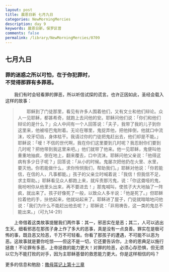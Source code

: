 ```yaml
---
layout: post
title: 晨恩日新 七月九日
categories: NewMorningMercies
description: day 9
keywords: 晨恩日新，保罗区普
comments: false
permalink: /library/NewMorningMercies/0709
---
```


## 七月九日

### 罪的迷惑之所以可怕，在于你犯罪时， <br> 不觉得那罪有多罪恶。

&emsp;&emsp;我们有时会轻看罪的罪恶，所以听信试探的谎言。也许正因如此，圣经会载入这样的故事：

> &emsp;&emsp;耶稣到了门徒那里，看见有许多人围着他们，又有文士和他们辩论。众人一见耶稣，都甚希奇，就跑上去问他的安。耶稣问他们说：「你们和他们辩论的是什么？」众人中间有一个人回答说：「夫子，我带了我的儿子到你这里来，他被哑巴鬼附着。无论在哪里，鬼捉弄他，把他摔倒，他就口中流沫，咬牙切齿，身体枯干。我请过你的门徒把鬼赶出去，他们却是不能。」耶稣说：「嗳！不信的世代啊，我在你们这里要到几时呢？我忍耐你们要到几时呢？把他带到我这里来吧。」他们就带了他来。他一见耶稣，鬼便叫他重重地抽疯，倒在地上，翻来覆去，口中流沫。耶稣问他父亲说：「他得这病有多少日子呢？」回答说：「从小的时候。鬼屡次把他扔在火里、水里，要灭他。你若能做什么，求你怜悯我们，帮助我们。」耶稣对他说：「你若能信，在信的人，凡事都能。」孩子的父亲立时喊着说：「我信！但我信不足，求主帮助。」耶稣看见众人都跑上来，就斥责那污鬼，说：「你这聋哑的鬼，我吩咐你从他里头出来，再不要进去！」那鬼喊叫，使孩子大大地抽了一阵疯，就出来了。孩子好像死了一般，以致众人多半说：「他是死了。」但耶稣拉着他的手，扶他起来，他就站起来了。耶稣进了屋子，门徒就暗暗地问他说：「我们为什么不能赶出他去呢？」耶稣说：「非用祷告，这一类的鬼总不能出来。」（可九14-29）

&emsp;&emsp;上帝借着这类故事提醒我们两件事：其一，邪恶实在是恶；其二，人可以逃出生天。细看邪恶在那孩子身上作了多大的恶事，真是没有一点良善。罪实在是极可怖的事，既丑恶又险恶，千万不可轻看。你看了那孩子的遭遇，不可能不以恶为恶。这故事就是要你吃惊——但这不是一切，它还要告诉你，上帝的恩典足以施行拯救！不论罪有多恶，上帝拯救的能力更大！对罪的险恶，必须心存恐惧，但无须以它为不能打败的对手，因为主耶稣基督的救恩能力更大。你是这样相信的吗？

更多的信息和勉励：[撒母耳记上第十三章]()
